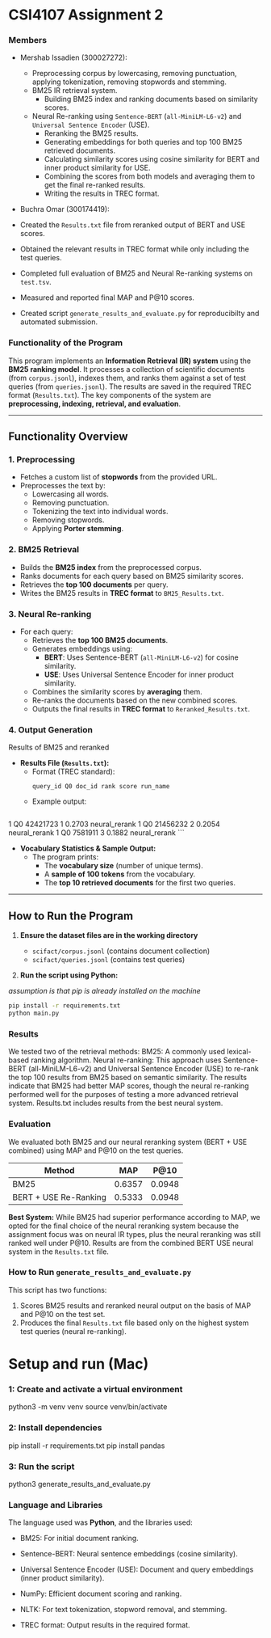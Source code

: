 
# CSI4107 Assignment 2

### Members
- Mershab Issadien (300027272):
  - Preprocessing corpus by lowercasing, removing punctuation, applying tokenization, removing stopwords and stemming.
  - BM25 IR retrieval system.
      - Building BM25 index and ranking documents based on similarity scores.
  - Neural Re-ranking using `Sentence-BERT` (`all-MiniLM-L6-v2`) and `Universal Sentence Encoder` (USE).
    - Reranking the BM25 results.
    - Generating embeddings for both queries and top 100 BM25 retrieved documents.
    - Calculating similarity scores using cosine similarity for BERT and inner product similarity for USE.
    - Combining the scores from both models and averaging them to get the final re-ranked results.
    - Writing the results in TREC format.

- Buchra Omar (300174419):
 - Created the `Results.txt` file from reranked output of BERT and USE scores.
 - Obtained the relevant results in TREC format while only including the test queries.
 - Completed full evaluation of BM25 and Neural Re-ranking systems on `test.tsv`.
 - Measured and reported final MAP and P@10 scores.
 - Created script `generate_results_and_evaluate.py` for reproducibilty and automated submission.
 


### **Functionality of the Program**

This program implements an **Information Retrieval (IR) system** using the **BM25 ranking model**. It processes a collection of scientific documents (from `corpus.jsonl`), indexes them, and ranks them against a set of test queries (from `queries.jsonl`). The results are saved in the required TREC format (`Results.txt`). The key components of the system are **preprocessing, indexing, retrieval, and evaluation**.

---

## **Functionality Overview**
### 1. **Preprocessing**
- Fetches a custom list of **stopwords** from the provided URL.
- Preprocesses the text by:
  - Lowercasing all words.
  - Removing punctuation.
  - Tokenizing the text into individual words.
  - Removing stopwords.
  - Applying **Porter stemming**.

### 2. **BM25 Retrieval**
- Builds the **BM25 index** from the preprocessed corpus.
- Ranks documents for each query based on BM25 similarity scores.
- Retrieves the **top 100 documents** per query.
- Writes the BM25 results in **TREC format** to `BM25_Results.txt`.

### 3. **Neural Re-ranking**
- For each query:
  - Retrieves the **top 100 BM25 documents**.
  - Generates embeddings using:
    - **BERT**: Uses Sentence-BERT (`all-MiniLM-L6-v2`) for cosine similarity.
    - **USE**: Uses Universal Sentence Encoder for inner product similarity.
  - Combines the similarity scores by **averaging** them.
  - Re-ranks the documents based on the new combined scores.
  - Outputs the final results in **TREC format** to `Reranked_Results.txt`.

### **4. Output Generation**

Results of BM25 and reranked
- **Results File (`Results.txt`):**  
  - Format (TREC standard):  
    ```
    query_id Q0 doc_id rank score run_name
    ```
  - Example output:
    ```
1 Q0 42421723 1 0.2703 neural_rerank
1 Q0 21456232 2 0.2054 neural_rerank
1 Q0 7581911 3 0.1882 neural_rerank
    ```

- **Vocabulary Statistics & Sample Output:**  
  - The program prints:
    - The **vocabulary size** (number of unique terms).
    - A **sample of 100 tokens** from the vocabulary.
    - The **top 10 retrieved documents** for the first two queries.

---

## **How to Run the Program**
1. **Ensure the dataset files are in the working directory**  
   - `scifact/corpus.jsonl` (contains document collection)  
   - `scifact/queries.jsonl` (contains test queries) 

2. **Run the script using Python:**

 *assumption is that pip is already installed on the machine*
   ```bash
   pip install -r requirements.txt
   python main.py
   ```

### Results

We tested two of the retrieval methods: 
BM25: A commonly used lexical-based ranking algorithm.
Neural re-ranking: This approach uses Sentence-BERT (all-MiniLM-L6-v2) and Universal Sentence Encoder (USE) to re-rank the top 100 results from BM25 based on semantic similarity. The results indicate that BM25 had better MAP scores, though the neural re-ranking performed well for the purposes of testing a more advanced retrieval system. Results.txt includes results from the best neural system.

### Evaluation 

We evaluated both BM25 and our neural reranking system (BERT + USE combined) using MAP and P@10 on the test queries.

| Method                | MAP     | P@10   |
|----------------------|---------|--------|
| BM25                 | 0.6357  | 0.0948 |
| BERT + USE Re-Ranking | 0.5333  | 0.0948 |

**Best System:** 
While BM25 had superior performance according to MAP, we opted for the final choice of the neural reranking system because the assignment focus was on neural IR types, plus the neural reranking was still ranked well under P@10. Results are from the combined BERT USE neural system in the `Results.txt` file.

### How to Run `generate_results_and_evaluate.py`

This script has two functions:
1. Scores BM25 results and reranked neural output on the basis of MAP and P@10 on the test set.
2. Produces the final `Results.txt` file based only on the highest system test queries (neural re-ranking).


# Setup and run (Mac)

### 1: Create and activate a virtual environment
 python3 -m venv venv
source venv/bin/activate

### 2: Install dependencies
pip install -r requirements.txt
pip install pandas

### 3: Run the script 
python3 generate_results_and_evaluate.py




### Language and Libraries

The language used was **Python**, and the libraries used:
- BM25: For initial document ranking.

- Sentence-BERT: Neural sentence embeddings (cosine similarity).

- Universal Sentence Encoder (USE): Document and query embeddings (inner product similarity).

- NumPy: Efficient document scoring and ranking.

- NLTK: For text tokenization, stopword removal, and stemming.

- TREC format: Output results in the required format.
